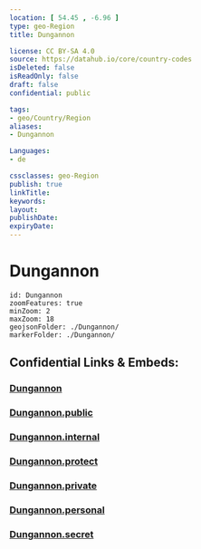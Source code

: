 ```yaml
---
location: [ 54.45 , -6.96 ] 
type: geo-Region
title: Dungannon

license: CC BY-SA 4.0
source: https://datahub.io/core/country-codes
isDeleted: false
isReadOnly: false
draft: false
confidential: public

tags:
- geo/Country/Region
aliases:
- Dungannon

Languages:
- de

cssclasses: geo-Region
publish: true
linkTitle: 
keywords: 
layout: 
publishDate: 
expiryDate: 
---
```


# Dungannon

```leaflet
id: Dungannon
zoomFeatures: true 
minZoom: 2 
maxZoom: 18
geojsonFolder: ./Dungannon/
markerFolder: ./Dungannon/
```


## Confidential Links & Embeds: 

### [Dungannon](/_Standards/Earth/Continent/Europe/Europe~North/UK/Ireland~North/counties~Ireland~North/Dungannon.md) 

### [Dungannon.public](/_public/Earth/Continent/Europe/Europe~North/UK/Ireland~North/counties~Ireland~North/Dungannon.public.md) 

### [Dungannon.internal](/_internal/Earth/Continent/Europe/Europe~North/UK/Ireland~North/counties~Ireland~North/Dungannon.internal.md) 

### [Dungannon.protect](/_protect/Earth/Continent/Europe/Europe~North/UK/Ireland~North/counties~Ireland~North/Dungannon.protect.md) 

### [Dungannon.private](/_private/Earth/Continent/Europe/Europe~North/UK/Ireland~North/counties~Ireland~North/Dungannon.private.md) 

### [Dungannon.personal](/_personal/Earth/Continent/Europe/Europe~North/UK/Ireland~North/counties~Ireland~North/Dungannon.personal.md) 

### [Dungannon.secret](/_secret/Earth/Continent/Europe/Europe~North/UK/Ireland~North/counties~Ireland~North/Dungannon.secret.md)

